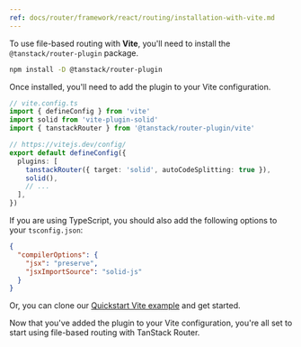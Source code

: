 ```yaml
---
ref: docs/router/framework/react/routing/installation-with-vite.md
---
```


[//]: # 'BundlerConfiguration'

To use file-based routing with **Vite**, you'll need to install the `@tanstack/router-plugin` package.

```sh
npm install -D @tanstack/router-plugin
```

Once installed, you'll need to add the plugin to your Vite configuration.

```ts
// vite.config.ts
import { defineConfig } from 'vite'
import solid from 'vite-plugin-solid'
import { tanstackRouter } from '@tanstack/router-plugin/vite'

// https://vitejs.dev/config/
export default defineConfig({
  plugins: [
    tanstackRouter({ target: 'solid', autoCodeSplitting: true }),
    solid(),
    // ...
  ],
})
```

If you are using TypeScript, you should also add the following options to your `tsconfig.json`:

```json
{
  "compilerOptions": {
    "jsx": "preserve",
    "jsxImportSource": "solid-js"
  }
}
```

Or, you can clone our [Quickstart Vite example](https://github.com/TanStack/router/tree/main/examples/solid/quickstart-file-based) and get started.

Now that you've added the plugin to your Vite configuration, you're all set to start using file-based routing with TanStack Router.

[//]: # 'BundlerConfiguration'

